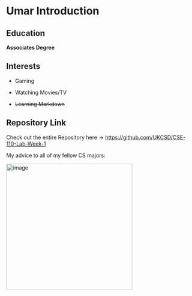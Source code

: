 # Umar Introduction 

## Education

**Associates Degree**

## Interests

- Gaming

- Watching Movies/TV

- ~~Learning Markdown~~

## Repository Link

Check out the entire Repository here -> https://github.com/UKCSD/CSE-110-Lab-Week-1


My advice to all of my fellow CS majors:

<img width="336" alt="image" src="https://github.com/UKCSD/CSE-110-Lab-Week-1/assets/147003715/8cb4d454-e6c6-47e8-aff8-771af58cc84c">





